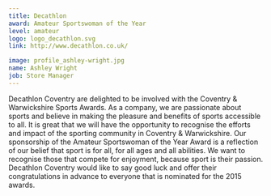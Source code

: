 ```yaml
---
title: Decathlon
award: Amateur Sportswoman of the Year
level: amateur
logo: logo_decathlon.svg
link: http://www.decathlon.co.uk/

image: profile_ashley-wright.jpg
name: Ashley Wright
job: Store Manager
---
```


Decathlon Coventry are delighted to be involved with the Coventry &amp; Warwickshire Sports Awards. As a company, we are passionate about sports and believe in making the pleasure and benefits of sports accessible to all. It is great that we will have the opportunity to recognise the efforts and impact of the sporting community in Coventry &amp; Warwickshire. Our sponsorship of the Amateur Sportswoman of the Year Award is a reflection of our belief that sport is for all, for all ages and all abilities. We want to recognise those that compete for enjoyment, because sport is their passion. Decathlon Coventry would like to say good luck and offer their congratulations in advance to everyone that is nominated for the 2015 awards.
